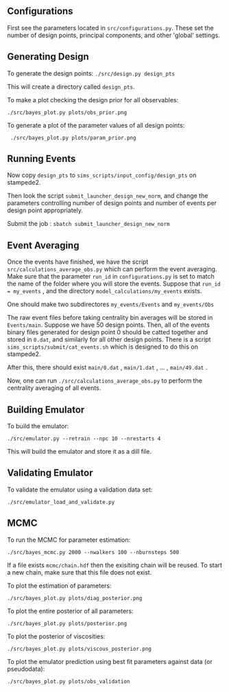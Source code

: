 ## Configurations

First see the parameters located in `src/configurations.py`. These set the number of design points, principal components, and other 'global' settings. 

## Generating Design

 To generate the design points: `./src/design.py design_pts`

This will create a directory called `design_pts`. 

To make a plot checking the design prior for all observables:

```./src/bayes_plot.py plots/obs_prior.png```

To generate a plot of the parameter values of all design points:

``` ./src/bayes_plot.py plots/param_prior.png```

## Running Events

Now copy `design_pts` to `sims_scripts/input_config/design_pts` on stampede2. 

Then look the script `submit_launcher_design_new_norm`, and change the parameters controlling number of design points and number of events per design point appropriately.

Submit the job : `sbatch submit_launcher_design_new_norm`

## Event Averaging

Once the events have finished, we have the script `src/calculations_average_obs.py` which can perform the event averaging. Make sure that the parameter `run_id` in `configurations.py` is set to match the name of the folder where you will store the events. Suppose that `run_id = my_events` , and the directory `model_calculations/my_events` exists. 

One should make two subdirectores `my_events/Events` and `my_events/Obs`

The raw event files before taking centrality bin averages will be stored in `Events/main`. Suppose we have 50 design points. Then, all of the events binary files generated for design point 0 should be catted together and stored in `0.dat`, and similarly for all other design points. There is a script  `sims_scripts/submit/cat_events.sh` which is designed to do this on stampede2.

After this, there should exist `main/0.dat` , `main/1.dat` , ... , `main/49.dat` .

Now, one can run `./src/calculations_average_obs.py` to perform the centrality averaging of all events. 

## Building Emulator

To build the emulator: 

```./src/emulator.py --retrain --npc 10 --nrestarts 4```

This will build the emulator and store it as a dill file.

## Validating Emulator

To validate the emulator using a validation data set:

```./src/emulator_load_and_validate.py```

## MCMC

To run the MCMC for parameter estimation:

```./src/bayes_mcmc.py 2000 --nwalkers 100 --nburnsteps 500```

If a file exists `mcmc/chain.hdf` then the exisiting chain will be reused. To start a new chain, make sure that this file does not exist. 

To plot the estimation of parameters:

```./src/bayes_plot.py plots/diag_posterior.png```

To plot the entire posterior of all parameters:

```./src/bayes_plot.py plots/posterior.png```

To plot the posterior of viscosities:

```./src/bayes_plot.py plots/viscous_posterior.png```

To plot the emulator prediction using best fit parameters against data (or pseudodata):

```./src/bayes_plot.py plots/obs_validation```

